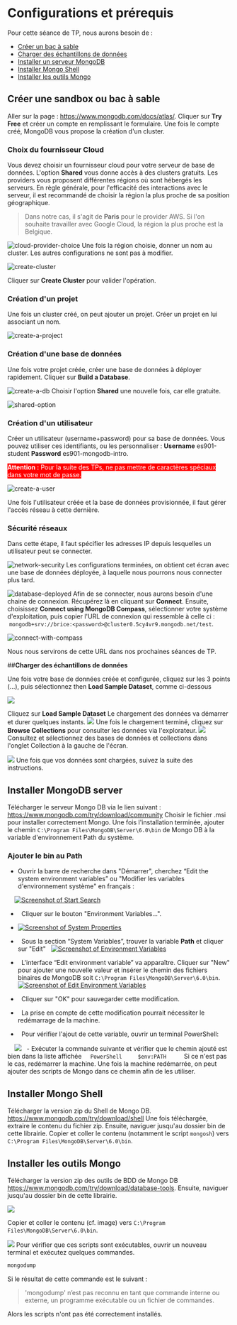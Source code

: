 
# Configurations et prérequis 
Pour cette séance de TP, nous aurons besoin de :

- [Créer un bac à sable](#créer-une-sandbox-ou-bac-à-sable)
- [Charger des échantillons de données](#charger-des-echantillons-de-données)
- [Installer un serveur MongoDB](#installer-mongodb-server)
- [Installer Mongo Shell](#installer-mongo-shell)
- [Installer les outils Mongo](#installer-les-outils-mongo)
## **Créer une sandbox ou bac à sable**
Aller sur la page : https://www.mongodb.com/docs/atlas/.
Cliquer sur **Try Free** et créer un compte en remplissant le formulaire.
Une fois le compte créé, MongoDB vous propose la création d'un cluster.
### **Choix du fournisseur Cloud**
Vous devez choisir un fournisseur cloud pour votre serveur de base de données.
L'option **Shared** vous donne accès à des clusters gratuits. Les providers vous proposent différentes régions où sont hébergés les serveurs.
En règle générale, pour l'efficacité des interactions avec le serveur, il est recommandé de choisir la région la plus proche de sa position géographique.
>Dans notre cas, il s'agit de **Paris** pour le provider AWS. Si l'on souhaite travailler avec Google Cloud, la région la plus proche est la Belgique.


![cloud-provider-choice](../data/images/cloud-provider-choice.png)
Une fois la région choisie, donner un nom au cluster.
Les autres configurations ne sont pas à modifier.

![create-cluster](../data/images/create-cluster.png)

Cliquer sur **Create Cluster** pour valider l'opération.
### **Création d'un projet**
Une fois un cluster créé, on peut ajouter un projet. Créer un projet en lui associant un nom.

![create-a-project](../data/images/create-a-project.png)

### **Création d'une base de données**
Une fois votre projet créée, créer une base de données à déployer rapidement. Cliquer sur **Build a Database**.

![create-a-db](../data/images/create-a-db.png)
Choisir l'option **Shared** une nouvelle fois, car elle gratuite.

![shared-option](../data/images/shared-option.png)
### **Création d'un utilisateur**
Créer un utilisateur (username+password) pour sa base de données.
Vous pouvez utiliser ces identifiants, ou les personnaliser :
**Username** es901-student
**Password** es901-mongodb-intro.

<span style="background:red; color:white"><b>Attention :</b> Pour la suite des TPs, ne pas mettre de caractères spéciaux dans votre mot de passe.</span>

![create-a-user](../data/images/create-a-user.png)

Une fois l'utilisateur créée et la base de données provisionnée, il faut gérer l'accès réseau à cette dernière.
### **Sécurité réseaux**
Dans cette étape, il faut spécifier les adresses IP depuis lesquelles un utilisateur peut se connecter.

![network-security](../data/images/network-security.png)
Les configurations terminées, on obtient cet écran avec une base de données déployée, à laquelle nous pourrons nous connecter plus tard.

![database-deployed](../data/images/database-deployed.png)
Afin de se connecter, nous aurons besoin d'une chaine de connexion. Récupérez là en cliquant sur **Connect**.
Ensuite, choisissez **Connect using MongoDB Compass**, sélectionner votre système d'exploitation, puis copier l'URL de connexion qui ressemble à celle ci :  `mongodb+srv://brice:<password>@cluster0.5cy4vr9.mongodb.net/test`.

![connect-with-compass](../data/images/connect-with-compass.png)

Nous nous servirons de cette URL dans nos prochaines séances de TP.

##**Charger des échantillons de données**

Une fois votre base de données créée et configurée, cliquez sur les 3 points (...), puis sélectionnez then **Load Sample Dataset**, comme ci-dessous
    
![](https://d36ai2hkxl16us.cloudfront.net/course-uploads/ae62dcd7-abdc-4e90-a570-83eccba49043/lpkdjy41f7j4-image.png)

Cliquez sur **Load Sample Dataset** Le chargement des données va démarrer et durer quelques instants. 
![](https://d36ai2hkxl16us.cloudfront.net/course-uploads/ae62dcd7-abdc-4e90-a570-83eccba49043/qqo029re9jrq-image.png)
Une fois le chargement terminé, cliquez sur **Browse Collections** pour consulter les données via l'explorateur.
![](https://d36ai2hkxl16us.cloudfront.net/course-uploads/ae62dcd7-abdc-4e90-a570-83eccba49043/o24ftzx7nyhn-image.png)
Consultez et sélectionnez des bases de données et collections dans l'onglet Collection à la gauche de l'écran.

![](https://d36ai2hkxl16us.cloudfront.net/course-uploads/ae62dcd7-abdc-4e90-a570-83eccba49043/9p2ky44ojs92-image.png)
Une fois que vos données sont chargées, suivez la suite des instructions.

## **Installer MongoDB server**
Télécharger le serveur Mongo DB via le lien suivant :
https://www.mongodb.com/try/download/community
Choisir le fichier .msi pour installer correctement Mongo.
Une fois l'installation terminée, ajouter le chemin `C:\Program Files\MongoDB\Server\6.0\bin` de Mongo DB à la variable d'environnement Path du système.
### **Ajouter le bin au Path**
- Ouvrir la barre de recherche dans "Démarrer", cherchez “Edit the system environment variables” ou "Modifier les variables d'environnement système" en français :

   
[![Screenshot of Start Search](https://www.architectryan.com/static/start_menu-91c0473bae32fa3862658e4d6e62d75c-2facb.png)](https://www.architectryan.com/static/start_menu-91c0473bae32fa3862658e4d6e62d75c-2facb.png)

-   Cliquer sur le bouton "Environment Variables...". 
- [![Screenshot of System Properties](https://www.architectryan.com/static/system_properties-f3a4f86cdd178c48ed9d8398743f85df-39c95.png)](https://www.architectryan.com/static/system_properties-f3a4f86cdd178c48ed9d8398743f85df-39c95.png)

-   Sous la section “System Variables”, trouver la variable **Path** et cliquer sur "Edit"  
[![Screenshot of Environment Variables](https://www.architectryan.com/static/select_row_and_edit-48423a2a0724e226bd3f69468d9eaabd-70c4b.png)](https://www.architectryan.com/static/select_row_and_edit-48423a2a0724e226bd3f69468d9eaabd-70c4b.png)

-   L'interface “Edit environment variable” va apparaître. Cliquer sur "New" pour ajouter une nouvelle valeur et insérer le chemin des fichiers binaires de MongoDB soit `C:\Program Files\MongoDB\Server\6.0\bin`.[![Screenshot of Edit Environment Variables](https://www.architectryan.com/static/edit_path_variable-42eb044d39582f04f1f213e17e4fcb30-c532b.png)](https://www.architectryan.com/static/edit_path_variable-42eb044d39582f04f1f213e17e4fcb30-c532b.png)

-   Cliquer sur "OK" pour sauvegarder cette modification.

-   La prise en compte de cette modification pourrait nécessiter le redémarrage de la machine.

-   Pour vérifier l'ajout de cette variable, ouvrir un terminal PowerShell:

    
![](../data/images/shell.png)
  - Exécuter la commande suivante et vérifier que le chemin ajouté est bien dans la liste affichée
    ```PowerShell
    $env:PATH
    ```
Si ce n'est pas le cas, redémarrer la machine.
Une fois la machine redémarrée, on peut ajouter des scripts de Mongo dans ce chemin afin de les utiliser.
## **Installer Mongo Shell**
Télécharger la version zip du Shell de Mongo DB.
https://www.mongodb.com/try/download/shell
Une fois téléchargée, extraire le contenu du fichier zip.
Ensuite, naviguer jusqu'au dossier bin de cette librairie. Copier et coller le contenu (notamment le script `mongosh`) vers `C:\Program Files\MongoDB\Server\6.0\bin`.
## **Installer les outils Mongo**
Télécharger la version zip des outils de BDD de Mongo DB
https://www.mongodb.com/try/download/database-tools.
Ensuite, naviguer jusqu'au dossier bin de cette librairie.

![](../data/images/explorer-mongodb.png)

Copier et coller le contenu (cf. image) vers `C:\Program Files\MongoDB\Server\6.0\bin`.

![](../data/images/explorer-mongodb-tools.png)
Pour vérifier que ces scripts sont exécutables, ouvrir un nouveau terminal et exécutez quelques commandes.

```PowerShell
mongodump
```

Si le résultat de cette commande est le suivant :
>'mongodump' n’est pas reconnu en tant que commande interne
ou externe, un programme exécutable ou un fichier de commandes.

Alors les scripts n'ont pas été correctement installés.

  

